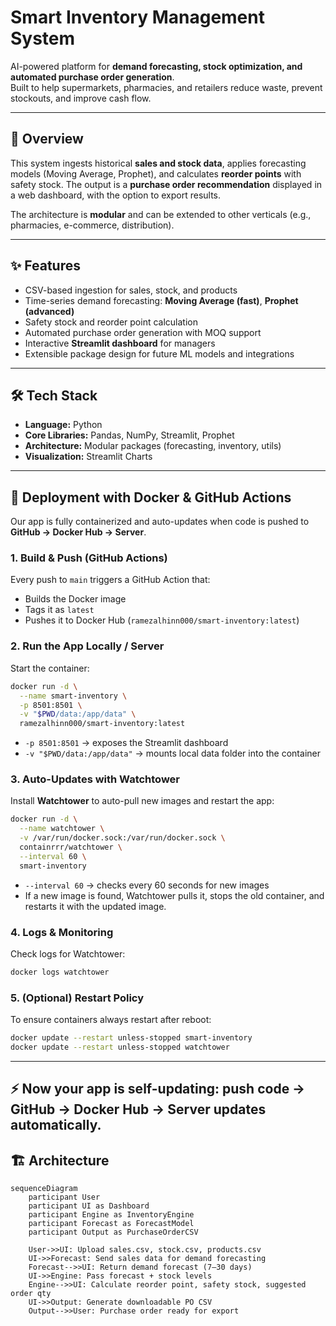 # Smart Inventory Management System  

AI-powered platform for **demand forecasting, stock optimization, and automated purchase order generation**.  
Built to help supermarkets, pharmacies, and retailers reduce waste, prevent stockouts, and improve cash flow.  

---

## 📌 Overview  
This system ingests historical **sales and stock data**, applies forecasting models (Moving Average, Prophet), and calculates **reorder points** with safety stock. The output is a **purchase order recommendation** displayed in a web dashboard, with the option to export results.  

The architecture is **modular** and can be extended to other verticals (e.g., pharmacies, e-commerce, distribution).  

---

## ✨ Features  
- CSV-based ingestion for sales, stock, and products  
- Time-series demand forecasting: **Moving Average (fast)**, **Prophet (advanced)**  
- Safety stock and reorder point calculation  
- Automated purchase order generation with MOQ support  
- Interactive **Streamlit dashboard** for managers  
- Extensible package design for future ML models and integrations  

---

## 🛠 Tech Stack  
- **Language:** Python  
- **Core Libraries:** Pandas, NumPy, Streamlit, Prophet  
- **Architecture:** Modular packages (forecasting, inventory, utils)  
- **Visualization:** Streamlit Charts  
---
## 🚀 Deployment with Docker & GitHub Actions

Our app is fully containerized and auto-updates when code is pushed to **GitHub → Docker Hub → Server**.

### 1. Build & Push (GitHub Actions)  
Every push to `main` triggers a GitHub Action that:  
- Builds the Docker image  
- Tags it as `latest`  
- Pushes it to Docker Hub (`ramezalhinn000/smart-inventory:latest`)  

### 2. Run the App Locally / Server  
Start the container:  
```bash
docker run -d \
  --name smart-inventory \
  -p 8501:8501 \
  -v "$PWD/data:/app/data" \
  ramezalhinn000/smart-inventory:latest
```

- `-p 8501:8501` → exposes the Streamlit dashboard  
- `-v "$PWD/data:/app/data"` → mounts local data folder into the container  

### 3. Auto-Updates with Watchtower  
Install **Watchtower** to auto-pull new images and restart the app:  
```bash
docker run -d \
  --name watchtower \
  -v /var/run/docker.sock:/var/run/docker.sock \
  containrrr/watchtower \
  --interval 60 \
  smart-inventory
```

- `--interval 60` → checks every 60 seconds for new images  
- If a new image is found, Watchtower pulls it, stops the old container, and restarts it with the updated image.  

### 4. Logs & Monitoring  
Check logs for Watchtower:  
```bash
docker logs watchtower
```

### 5. (Optional) Restart Policy  
To ensure containers always restart after reboot:  
```bash
docker update --restart unless-stopped smart-inventory
docker update --restart unless-stopped watchtower
```

---

⚡ Now your app is **self-updating**: push code → GitHub → Docker Hub → Server updates automatically.
---

## 🏗 Architecture  

```mermaid
sequenceDiagram
    participant User
    participant UI as Dashboard
    participant Engine as InventoryEngine
    participant Forecast as ForecastModel
    participant Output as PurchaseOrderCSV

    User->>UI: Upload sales.csv, stock.csv, products.csv
    UI->>Forecast: Send sales data for demand forecasting
    Forecast-->>UI: Return demand forecast (7–30 days)
    UI->>Engine: Pass forecast + stock levels
    Engine-->>UI: Calculate reorder point, safety stock, suggested order qty
    UI->>Output: Generate downloadable PO CSV
    Output-->>User: Purchase order ready for export


